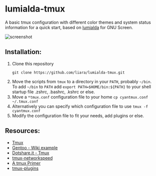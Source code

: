 # lumialda-tmux


A basic tmux configuration with different color themes and system status
information for a quick start, based on [lumialda](https://github.com/meskarune/lumialda) 
for GNU Screen.

![screenshot](https://raw.github.com/liara/lumialda-tmux/master/screenshot.png)

## Installation:

1. Clone this repository
    ```
    git clone https://github.com/liara/lumialda-tmux.git
    ```
2. Move the scripts from `tmux` to a directory in your `PATH`, probably `~/bin`. 
   To add `~/bin` to `PATH` add `export PATH=$HOME/bin:${PATH}` to your shell 
   startup file .zshrc, .bashrc, .kshrc or else.
3. Move a `*tmux.conf` configuration file to your home
   ```cp cyantmux.conf ~/.tmux.conf```
4. Alternatively you can specify which configuration file to use
    ```tmux -f cyantmux.conf```
5. Modify the configuration file to fit your needs, add plugins or else.

## Resources:

- [Tmux](https://tmux.github.io/)
- [Gentoo - Wiki example](https://wiki.gentoo.org/wiki/Tmux#Wiki_example)
- [Dotshare.it - Tmux](http://dotshare.it/category/terms/tmux/)
- [tmux-networkspeed](https://github.com/gryftir/tmux-networkspeed)
- [A tmux Primer](https://danielmiessler.com/study/tmux/)
- [tmux-plugins](https://github.com/tmux-plugins)
